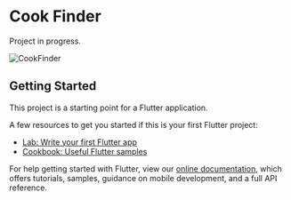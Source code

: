 # Cook Finder

Project in progress.

![CookFinder](https://user-images.githubusercontent.com/79495707/146664482-5ba36ea6-36ec-43d8-9a1d-090641e6d7f6.png)

## Getting Started

This project is a starting point for a Flutter application.

A few resources to get you started if this is your first Flutter project:

- [Lab: Write your first Flutter app](https://flutter.dev/docs/get-started/codelab)
- [Cookbook: Useful Flutter samples](https://flutter.dev/docs/cookbook)

For help getting started with Flutter, view our
[online documentation](https://flutter.dev/docs), which offers tutorials,
samples, guidance on mobile development, and a full API reference.
